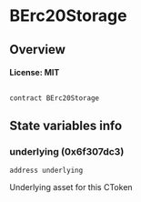 # BErc20Storage

## Overview

#### License: MIT

## 

```solidity
contract BErc20Storage
```


## State variables info

### underlying (0x6f307dc3)

```solidity
address underlying
```

Underlying asset for this CToken